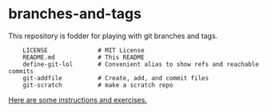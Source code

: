 # branches-and-tags

This repository is fodder for playing with git branches and tags.

        LICENSE              # MIT License
        README.md            # This README
        define-git-lol       # Convenient alias to show refs and reachable commits 
        git-addfile          # Create, add, and commit files
        git-scratch          # make a scratch repo
        
[Here are some instructions and exercises.](https://docs.google.com/presentation/d/13yPOoZ7qSulqthG-8fv9Rb4UatTi3TQX2237zOU4q08/edit?usp=sharing)
